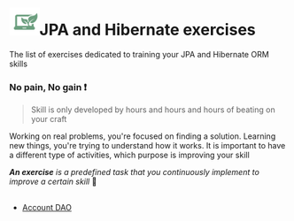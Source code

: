 # <img src="https://raw.githubusercontent.com/bobocode-projects/resources/master/image/logo_transparent_background.png" height=50/>JPA and Hibernate exercises
The list of exercises dedicated to training your JPA and Hibernate ORM skills

### No pain, No gain :heavy_exclamation_mark:

> Skill is only developed by hours and hours and hours of beating on your craft

Working on real problems, you're focused on finding a solution. Learning new things, you're trying to understand how it works.
It is important to have a different type of activities, which purpose is improving your skill 

***An exercise** is a predefined task that you continuously implement to improve a certain skill* :muscle:
##
* [Account DAO](https://github.com/boy4uck/jpa-hibernate-exercises/tree/master/account-dao-exercise)
